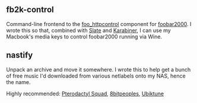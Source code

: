 ## fb2k-control
Command-line frontend to the [foo_httpcontrol](https://bitbucket.org/oblikoamorale/foo_httpcontrol) component for [foobar2000](http://foobar2000.org). I wrote this so that, combined with [Slate](https://github.com/jigish/slate) and [Karabiner](https://pqrs.org/osx/karabiner), I can use my Macbook's media keys to control foobar2000 running via Wine.

## nastify
Unpack an archive and move it somewhere. I wrote this to help get a bunch of free music I'd downloaded from various netlabels onto my NAS, hence the name.

Highly recommended: [Pterodactyl Squad](http://ptesquad.com), [8bitpeoples](http://8bitpeoples.com), [Ubiktune](http://ubiktune.com)
